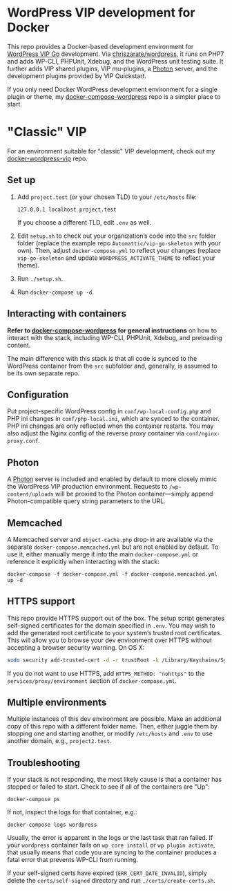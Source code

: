 # WordPress VIP development for Docker

This repo provides a Docker-based development environment for [WordPress VIP Go][vip-go]
development. Via [chriszarate/wordpress][image], it runs on PHP7 and adds
WP-CLI, PHPUnit, Xdebug, and the WordPress unit testing suite. It further adds
VIP shared plugins, VIP mu-plugins, a [Photon][photon] server, and the
development plugins provided by VIP Quickstart.

If you only need Docker WordPress development environment for a single plugin or
theme, my [docker-compose-wordpress][simple] repo is a simpler place to start.


# "Classic" VIP

For an environment suitable for "classic" VIP development, check out my
[docker-wordpress-vip][vip] repo.


## Set up

1. Add `project.test` (or your chosen TLD) to your `/etc/hosts` file:

   ```
   127.0.0.1 localhost project.test
   ```

   If you choose a different TLD, edit `.env` as well.

2. Edit `setup.sh` to check out your organization’s code into the `src` folder
   folder (replace the example repo `Automattic/vip-go-skeleton` with your own).
   Then, adjust `docker-compose.yml` to reflect your changes (replace `vip-go-skeleton`
   and update `WORDPRESS_ACTIVATE_THEME` to reflect your theme).

3. Run `./setup.sh`.

4. Run `docker-compose up -d`.


## Interacting with containers

**Refer to [docker-compose-wordpress][simple] for general instructions** on how
to interact with the stack, including WP-CLI, PHPUnit, Xdebug, and preloading
content.

The main difference with this stack is that all code is synced to the WordPress
container from the `src` subfolder and, generally, is assumed to be its own
separate repo.


## Configuration

Put project-specific WordPress config in `conf/wp-local-config.php` and PHP ini
changes in `conf/php-local.ini`, which are synced to the container. PHP ini
changes are only reflected when the container restarts. You may also adjust the
Nginx config of the reverse proxy container via `conf/nginx-proxy.conf`.


## Photon

A [Photon][photon] server is included and enabled by default to more closely
mimic the WordPress VIP production environment. Requests to `/wp-content/uploads`
will be proxied to the Photon container—simply append Photon-compatible query
string parameters to the URL.


## Memcached

A Memcached server and `object-cache.php` drop-in are available via the separate
`docker-compose.memcached.yml` but are not enabled by default. To use it, either
manually merge it into the main `docker-compose.yml` or reference it explicitly
when interacting with the stack:

```
docker-compose -f docker-compose.yml -f docker-compose.memcached.yml up -d
```


## HTTPS support

This repo provide HTTPS support out of the box. The setup script generates
self-signed certificates for the domain specified in `.env`. You may wish to add
the generated root certificate to your system’s trusted root certificates. This
will allow you to browse your dev environment over HTTPS without accepting a
browser security warning. On OS X:

```sh
sudo security add-trusted-cert -d -r trustRoot -k /Library/Keychains/System.keychain certs/ca-root/ca.crt
```

If you do not want to use HTTPS, add `HTTPS_METHOD: "nohttps"` to the
`services/proxy/environment` section of `docker-compose.yml`.


## Multiple environments

Multiple instances of this dev environment are possible. Make an additional copy
of this repo with a different folder name. Then, either juggle them by stopping
one and starting another, or modify `/etc/hosts` and `.env` to use another
domain, e.g., `project2.test`.


## Troubleshooting

If your stack is not responding, the most likely cause is that a container has
stopped or failed to start. Check to see if all of the containers are "Up":

```
docker-compose ps
```

If not, inspect the logs for that container, e.g.:

```
docker-compose logs wordpress
```

Usually, the error is apparent in the logs or the last task that ran failed. If
your `wordpress` container fails on `wp core install` or `wp plugin activate`,
that usually means that code you are syncing to the container produces a fatal
error that prevents WP-CLI from running.

If your self-signed certs have expired (`ERR_CERT_DATE_INVALID`), simply delete
the `certs/self-signed` directory and run `./certs/create-certs.sh`.


[vip-go]: https://vip.wordpress.com/documentation/vip-go/
[photon]: https://jetpack.com/support/photon/
[image]: https://hub.docker.com/r/chriszarate/wordpress/
[simple]: https://github.com/chriszarate/docker-compose-wordpress
[vip]: https://github.com/chriszarate/docker-wordpress-vip
